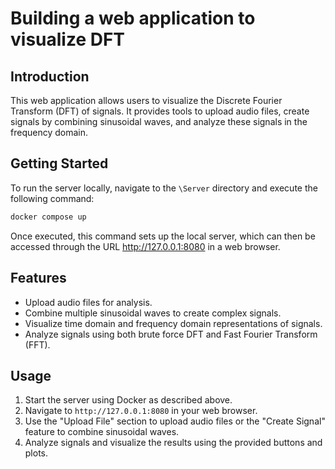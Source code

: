 # Building a web application to visualize DFT

## Introduction
This web application allows users to visualize the Discrete Fourier Transform (DFT) of signals. It provides tools to upload audio files, create signals by combining sinusoidal waves, and analyze these signals in the frequency domain.

## Getting Started
To run the server locally, navigate to the `\Server` directory and execute the following command:
```bash
docker compose up
````
Once executed, this command sets up the local server, which can then be accessed through the URL http://127.0.0.1:8080 in a web browser.

## Features
- Upload audio files for analysis.
- Combine multiple sinusoidal waves to create complex signals.
- Visualize time domain and frequency domain representations of signals.
- Analyze signals using both brute force DFT and Fast Fourier Transform (FFT).

## Usage
1. Start the server using Docker as described above.
2. Navigate to `http://127.0.0.1:8080` in your web browser.
3. Use the "Upload File" section to upload audio files or the "Create Signal" feature to combine sinusoidal waves.
4. Analyze signals and visualize the results using the provided buttons and plots.

